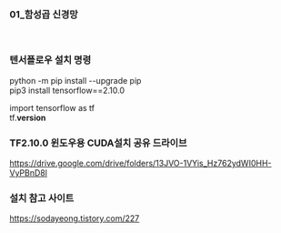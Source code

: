 ### 01_함성곱 신경망
<br>

### 텐서플로우 설치 명령
python -m pip install --upgrade pip  <br>
pip3 install tensorflow==2.10.0 <br>


import tensorflow as tf <br>
tf.__version__



### TF2.10.0 윈도우용 CUDA설치 공유 드라이브
https://drive.google.com/drive/folders/13JVO-1VYis_Hz762ydWI0HH-VyPBnD8l

### 설치 참고 사이트
https://sodayeong.tistory.com/227
